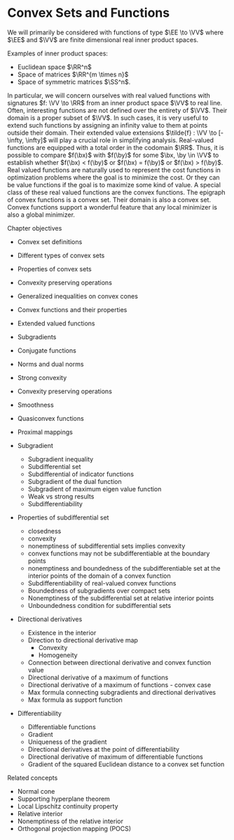 # Convex Sets and Functions

We will primarily be considered with functions 
of type $\EE \to \VV$ where $\EE$ and $\VV$ are
finite dimensional real inner product spaces.

Examples of inner product spaces:

- Euclidean space $\RR^n$
- Space of matrices $\RR^{m \times n}$
- Space of symmetric matrices $\SS^n$.


In particular, we will concern ourselves with 
real valued functions with signatures $f: \VV \to \RR$ from an 
inner product space $\VV$ to real line. 
Often, interesting functions are not defined over
the entirety of $\VV$. Their domain is a proper subset
of $\VV$. In such cases, it is very useful to extend
such functions by assigning an infinity value to them
at points outside their domain.
Their extended value extensions $\tilde{f} : \VV \to [-\infty, \infty]$
will play a crucial role in simplifying analysis.
Real-valued functions are equipped with a total order in the codomain
$\RR$. Thus, it is possible to compare $f(\bx)$ with $f(\by)$
for some $\bx, \by \in \VV$ to establish whether 
$f(\bx) < f(\by)$ or $f(\bx) = f(\by)$ or $f(\bx) > f(\by)$.
Real valued functions are naturally used to represent
the cost functions in optimization problems where the
goal is to minimize the cost. Or they can be value
functions if the goal is to maximize some kind of value.
A special class of these real valued functions are
the convex functions. The epigraph of convex
functions is a convex set. Their domain is also
a convex set. Convex functions support
a wonderful feature that any local minimizer 
is also a global minimizer. 


Chapter objectives

* Convex set definitions
* Different types of convex sets
* Properties of convex sets
* Convexity preserving operations
* Generalized inequalities on convex cones
* Convex functions and their properties
* Extended valued functions
* Subgradients
* Conjugate functions
* Norms and dual norms
* Strong convexity
* Convexity preserving operations
* Smoothness
* Quasiconvex functions
* Proximal mappings


* Subgradient
  * Subgradient inequality
  * Subdifferential set
  * Subdifferential of indicator functions
  * Subgradient of the dual function
  * Subgradient of maximum eigen value function
  * Weak vs strong results
  * Subdifferentiability
* Properties of subdifferential set 
  * closedness
  * convexity
  * nonemptiness of subdifferential sets implies convexity
  * convex functions may not be subdifferentiable at the boundary points
  * nonemptiness and boundedness of the subdifferentiable set at the 
    interior points of the domain of a convex function
  * Subdifferentiability of real-valued convex functions
  * Boundedness of subgradients over compact sets
  * Nonemptiness of the subdifferential set at relative interior points
  * Unboundedness condition for subdifferential sets
* Directional derivatives
  * Existence in the interior
  * Direction to directional derivative map
    * Convexity
    * Homogeneity
  * Connection between directional derivative and convex function value
  * Directional derivative of a maximum of functions
  * Directional derivative of a maximum of functions - convex case
  * Max formula connecting subgradients and directional derivatives
  * Max formula as support function
* Differentiability
  * Differentiable functions
  * Gradient
  * Uniqueness of the gradient
  * Directional derivatives at the point of differentiability
  * Directional derivative of maximum of differentiable functions
  * Gradient of the squared Euclidean distance to a convex set function



Related concepts

* Normal cone
* Supporting hyperplane theorem
* Local Lipschitz continuity property
* Relative interior
* Nonemptiness of the relative interior
* Orthogonal projection mapping (POCS)

